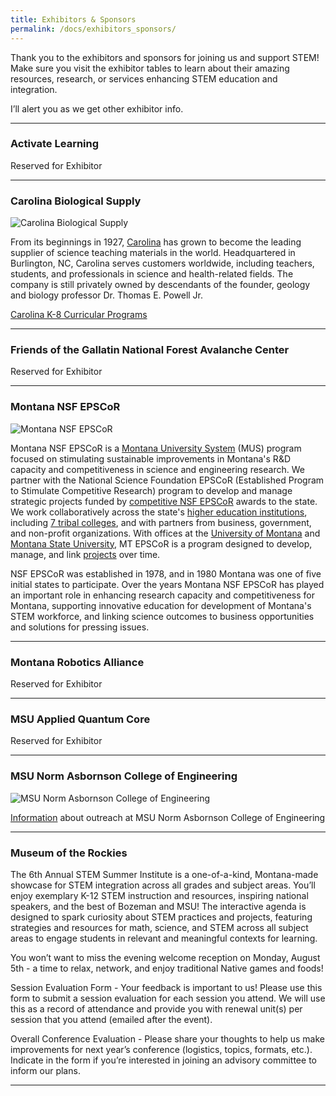 ```yaml
---
title: Exhibitors & Sponsors
permalink: /docs/exhibitors_sponsors/
---
```


Thank you to the exhibitors and sponsors for joining us and support STEM!  Make sure you visit the exhibitor tables to learn about their amazing resources, research, or services enhancing STEM education and integration. 

I’ll alert you as we get other exhibitor info.   

***

### Activate Learning

Reserved for Exhibitor

***

### Carolina Biological Supply

![Carolina Biological Supply](../images/carolina.jpg)

From its beginnings in 1927, [Carolina](http://www.carolina.com) has grown to become the leading supplier of science teaching materials in the world. Headquartered in Burlington, NC, Carolina serves customers worldwide, including teachers, students, and professionals in science and health-related fields. The company is still privately owned by descendants of the founder, geology and biology professor Dr. Thomas E. Powell Jr.
 
[Carolina K-8 Curricular Programs](https://www.carolina.com/k-8-curriculum-programs)

***

### Friends of the Gallatin National Forest Avalanche Center

Reserved for Exhibitor

***

### Montana NSF EPSCoR

![Montana NSF EPSCoR](../images/nsf_epscor.jpeg)

Montana NSF EPSCoR is a [Montana University System](https://mus.edu/) (MUS) program focused on stimulating sustainable improvements in Montana's R&D capacity and competitiveness in science and engineering research. We partner with the National Science Foundation EPSCoR (Established Program to Stimulate Competitive Research) program to develop and manage strategic projects funded by [competitive NSF EPSCoR](https://new.nsf.gov/funding/initiatives/epscor/epscor-investment-strategies) awards to the state. We work collaboratively across the state's [higher education institutions](https://applymontana.mus.edu/colleges/choosing-a-college/explore-all-colleges/index.html), including [7 tribal colleges](https://applymontana.mus.edu/colleges/choosing-a-college/explore-all-colleges/tribal-colleges.html), and with partners from business, government, and non-profit organizations. With offices at the [University of Montana](https://www.umt.edu/) and [Montana State University](https://www.montana.edu/), MT EPSCoR is a program designed to develop, manage, and link [projects](https://www.mtnsfepscor.org/research/projects) over time.

NSF EPSCoR was established in 1978, and in 1980 Montana was one of five initial states to participate. Over the years Montana NSF EPSCoR has played an important role in enhancing research capacity and competitiveness for Montana, supporting innovative education for development of Montana's STEM workforce, and linking science outcomes to business opportunities and solutions for pressing issues.

***

### Montana Robotics Alliance

Reserved for Exhibitor

***

### MSU Applied Quantum Core

Reserved for Exhibitor

***

### MSU Norm Asbornson College of Engineering

![MSU Norm Asbornson College of Engineering](../images/norm.png)

[Information]( https://coe.montana.edu/outreach/index.html) about outreach at MSU Norm Asbornson College of Engineering

***

### Museum of the Rockies

The 6th Annual STEM Summer Institute is a one-of-a-kind, Montana-made showcase for STEM integration across all grades and subject areas. You’ll enjoy exemplary K-12 STEM instruction and resources, inspiring national speakers, and the best of Bozeman and MSU! The interactive agenda is designed to spark curiosity about STEM practices and projects, featuring strategies and resources for math, science, and STEM across all subject areas to engage students in relevant and meaningful contexts for learning.

You won’t want to miss the evening welcome reception on Monday, August 5th - a time to relax, network, and enjoy traditional Native games and foods!

Session Evaluation Form - Your feedback is important to us! Please use this form to submit a session evaluation for each session you attend. We will use this as a record of attendance and provide you with renewal unit(s) per session that you attend (emailed after the event).

Overall Conference Evaluation - Please share your thoughts to help us make improvements for next year’s conference (logistics, topics, formats, etc.). Indicate in the form if you’re interested in joining an advisory committee to inform our plans. 

***